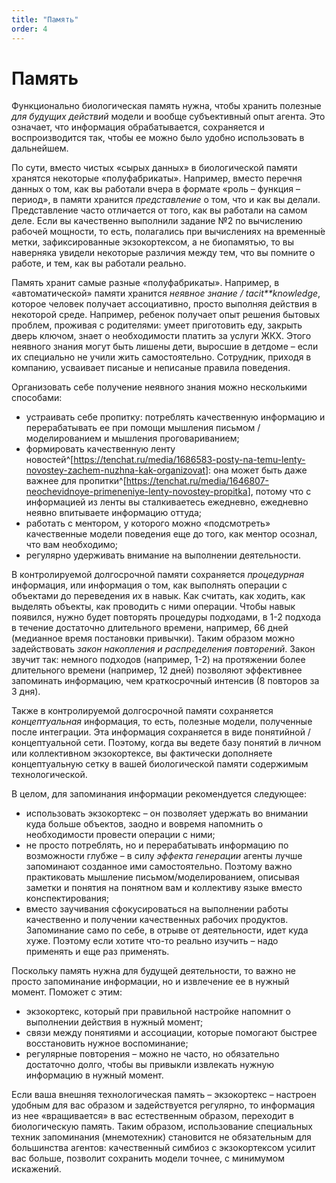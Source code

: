 ```yaml
---
title: "Память"
order: 4
---
```


# Память

Функционально биологическая память нужна, чтобы хранить полезные *для будущих действий* модели и вообще субъективный опыт агента. Это означает, что информация обрабатывается, сохраняется и воспроизводится так, чтобы ее можно было удобно использовать в дальнейшем.

По сути, вместо чистых «сырых данных» в биологической памяти хранятся некоторые «полуфабрикаты». Например, вместо перечня данных о том, как вы работали вчера в формате «роль – функция – период», в памяти хранится *представление* о том, что и как вы делали. Представление часто отличается от того, как вы работали на самом деле. Если вы качественно выполнили задание №2 по вычислению рабочей мощности, то есть, полагались при вычислениях на временны́е метки, зафиксированные экзокортексом, а не биопамятью, то вы наверняка увидели некоторые различия между тем, что вы помните о работе, и тем, как вы работали реально.

Память хранит самые разные «полуфабрикаты». Например, в «автоматической» памяти хранится *неявное знание /* *tacit**knowledge*, которое человек получает ассоциативно, просто выполняя действия в некоторой среде. Например, ребенок получает опыт решения бытовых проблем, проживая с родителями: умеет приготовить еду, закрыть дверь ключом, знает о необходимости платить за услуги ЖКХ. Этого неявного знания могут быть лишены дети, выросшие в детдоме – если их специально не учили жить самостоятельно. Сотрудник, приходя в компанию, усваивает писаные и неписаные правила поведения.

Организовать себе получение неявного знания можно несколькими способами:

* устраивать себе пропитку: потреблять качественную информацию и перерабатывать ее при помощи мышления письмом / моделированием и мышления проговариванием;
* формировать качественную ленту новостей^[<https://tenchat.ru/media/1686583-posty-na-temu-lenty-novostey-zachem-nuzhna-kak-organizovat>]: она может быть даже важнее для пропитки^[<https://tenchat.ru/media/1646807-neochevidnoye-primeneniye-lenty-novostey-propitka>], потому что с информацией из ленты вы сталкиваетесь ежедневно, ежедневно неявно впитываете информацию оттуда;
* работать с ментором, у которого можно «подсмотреть» качественные модели поведения еще до того, как ментор осознал, что вам необходимо;
* регулярно удерживать внимание на выполнении деятельности.

В контролируемой долгосрочной памяти сохраняется *процедурная* информация, или информация о том, как выполнять операции с объектами до переведения их в навык. Как считать, как ходить, как выделять объекты, как проводить с ними операции. Чтобы навык появился, нужно будет повторять процедуры подходами, в 1-2 подхода в течение достаточно длительного времени, например, 66 дней (медианное время постановки привычки). Таким образом можно задействовать *закон накопления и распределения повторений*. Закон звучит так: немного подходов (например, 1-2) на протяжении более длительного времени (например, 12 дней) позволяют эффективнее запоминать информацию, чем краткосрочный интенсив (8 повторов за 3 дня).

Также в контролируемой долгосрочной памяти сохраняется *концептуальная* информация, то есть, полезные модели, полученные после интеграции. Эта информация сохраняется в виде понятийной / концептуальной сети. Поэтому, когда вы ведете базу понятий в личном или коллективном экзокортексе, вы фактически дополняете концептуальную сетку в вашей биологической памяти содержимым технологической.

В целом, для запоминания информации рекомендуется следующее:

* использовать экзокортекс – он позволяет удержать во внимании куда больше объектов, заодно и вовремя напомнить о необходимости провести операции с ними;
* не просто потреблять, но и перерабатывать информацию по возможности глубже – в силу *эффекта генерации* агенты лучше запоминают созданное ими самостоятельно. Поэтому важно практиковать мышление письмом/моделированием, описывая заметки и понятия на понятном вам и коллективу языке вместо конспектирования;
* вместо заучивания сфокусироваться на выполнении работы качественно и получении качественных рабочих продуктов. Запоминание само по себе, в отрыве от деятельности, идет куда хуже. Поэтому если хотите что-то реально изучить – надо применять и еще раз применять.

Поскольку память нужна для будущей деятельности, то важно не просто запоминание информации, но и извлечение ее в нужный момент. Поможет с этим:

* экзокортекс, который при правильной настройке напомнит о выполнении действия в нужный момент;
* связи между понятиями и ассоциации, которые помогают быстрее восстановить нужное воспоминание;
* регулярные повторения – можно не часто, но обязательно достаточно долго, чтобы вы привыкли извлекать нужную информацию в нужный момент.

Если ваша внешняя технологическая память – экзокортекс – настроен удобным для вас образом и задействуется регулярно, то информация из нее «вращивается» в вас естественным образом, переходит в биологическую память. Таким образом, использование специальных техник запоминания (мнемотехник) становится не обязательным для большинства агентов: качественный симбиоз с экзокортексом усилит вас больше, позволит сохранить модели точнее, с минимумом искажений.